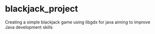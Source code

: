 # blackjack_project

Creating a simple blackjack game using libgdx for java
aiming to improve Java development skills
